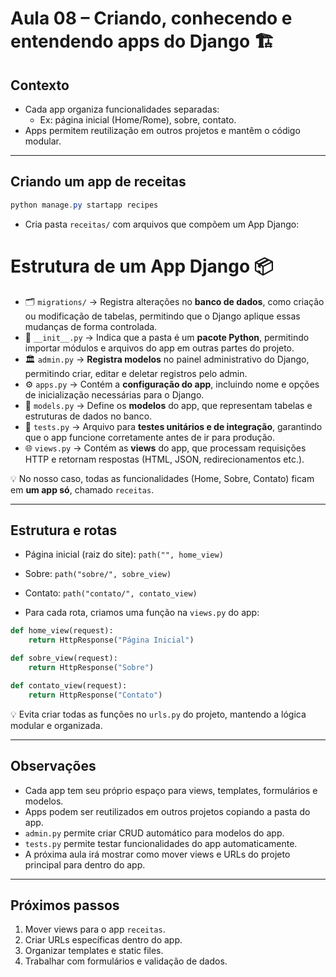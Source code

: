 # Aula 08 – Criando, conhecendo e entendendo apps do Django 🏗️

## Contexto

- Cada app organiza funcionalidades separadas:
  - Ex: página inicial (Home/Rome), sobre, contato.
- Apps permitem reutilização em outros projetos e mantêm o código modular.

---

## Criando um app de receitas

```powershell
python manage.py startapp recipes
```

- Cria pasta `receitas/` com arquivos que compõem um App Django:

# Estrutura de um App Django 📦

- 🗂️ `migrations/` → Registra alterações no **banco de dados**, como criação ou modificação de tabelas, permitindo que o Django aplique essas mudanças de forma controlada.
- 📄 `__init__.py` → Indica que a pasta é um **pacote Python**, permitindo importar módulos e arquivos do app em outras partes do projeto.
- 🏛️ `admin.py` → **Registra modelos** no painel administrativo do Django, permitindo criar, editar e deletar registros pelo admin.
- ⚙️ `apps.py` → Contém a **configuração do app**, incluindo nome e opções de inicialização necessárias para o Django.
- 🧱 `models.py` → Define os **modelos** do app, que representam tabelas e estruturas de dados no banco.
- 🧪 `tests.py` → Arquivo para **testes unitários e de integração**, garantindo que o app funcione corretamente antes de ir para produção.
- 🌐 `views.py` → Contém as **views** do app, que processam requisições HTTP e retornam respostas (HTML, JSON, redirecionamentos etc.).

💡 No nosso caso, todas as funcionalidades (Home, Sobre, Contato) ficam em **um app só**, chamado `receitas`.

---

## Estrutura e rotas

- Página inicial (raiz do site): `path("", home_view)`

- Sobre: `path("sobre/", sobre_view)`

- Contato: `path("contato/", contato_view)`

- Para cada rota, criamos uma função na `views.py` do app:

```python
def home_view(request):
    return HttpResponse("Página Inicial")

def sobre_view(request):
    return HttpResponse("Sobre")

def contato_view(request):
    return HttpResponse("Contato")
```

💡 Evita criar todas as funções no `urls.py` do projeto, mantendo a lógica modular e organizada.

---

## Observações

- Cada app tem seu próprio espaço para views, templates, formulários e modelos.
- Apps podem ser reutilizados em outros projetos copiando a pasta do app.
- `admin.py` permite criar CRUD automático para modelos do app.
- `tests.py` permite testar funcionalidades do app automaticamente.
- A próxima aula irá mostrar como mover views e URLs do projeto principal para dentro do app.

---

## Próximos passos

1. Mover views para o app `receitas`.
2. Criar URLs específicas dentro do app.
3. Organizar templates e static files.
4. Trabalhar com formulários e validação de dados.
